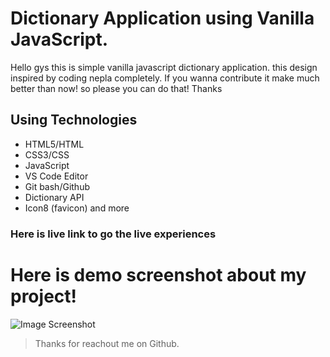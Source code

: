 # Dictionary Application using Vanilla JavaScript.

Hello gys this is simple vanilla javascript dictionary application. this design inspired by coding nepla completely. If you wanna contribute it make much better than now! so please you can do that! Thanks

## Using Technologies 
- HTML5/HTML
- CSS3/CSS
- JavaScript
- VS Code Editor
- Git bash/Github
- Dictionary API
- Icon8 (favicon)
and more

### Here is live link to go the live experiences



# Here is demo screenshot about my project! 
![Image Screenshot](#)


> Thanks  for reachout me on Github.